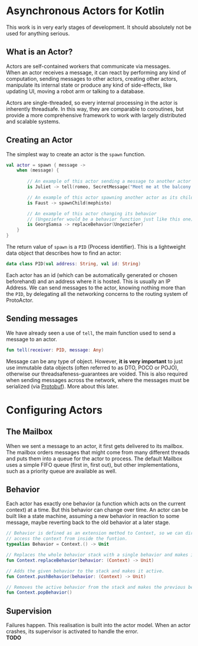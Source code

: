 # Asynchronous Actors for Kotlin

This work is in very early stages of development. It should absolutely not be used for anything serious.

## What is an Actor?
Actors are self-contained workers that communicate via messages.  
When an actor receives a message, it can react by performing any kind of computation, sending messages to other actors, creating other actors, manipulate its internal state or produce any kind of side-effects, like updating UI, moving a robot arm or talking to a database.

Actors are single-threaded, so every internal processing in the actor is inherently threadsafe. In this way, they are comparable to coroutines, but provide a more comprehensive framework to work with largely distributed and scalable systems.

## Creating an Actor

The simplest way to create an actor is the `spawn` function.

```kotlin
val actor = spawn { message ->
    when (message) {
        
        // An example of this actor sending a message to another actor
        is Juliet -> tell(romeo, SecretMessage("Meet me at the balcony!"))

        // An example of this actor spawning another actor as its child
        is Faust -> spawnChild(mephisto)

        // An example of this actor changing its behavior
        // (Ungeziefer would be a behavior function just like this one)
        is GeorgSamsa -> replaceBehavior(Ungeziefer)
    }
}
``` 

The return value of `spawn` is a `PID` (Process identifier). This is a lightweight data object that describes how to find an actor:
```kotlin
data class PID(val address: String, val id: String)
```

Each actor has an id (which can be automatically generated or chosen beforehand) and an address where it is hosted. This is usually an IP Address. We can send messages to the actor, knowing nothing more than the `PID`, by delegating all the networking concerns to the routing system of ProtoActor.

## Sending messages

We have already seen a use of `tell`, the main function used to send a message to an actor.
```kotlin
fun tell(receiver: PID, message: Any)
```
Message can be any type of object. However, **it is very important** to just use immutable data objects (often referred to as DTO, POCO or POJO), otherwise our threadsafeness-guarantees are voided. This is also required when sending messages across the network, where the messages must be serialized (via [Protobuf](https://github.com/google/protobuf)). More about this later.

# Configuring Actors

## The Mailbox

When we sent a message to an actor, it first gets delivered to its mailbox. The mailbox orders messages that might come from many different threads and puts them into a queue for the actor to process. The default Mailbox uses a simple FIFO queue (first in, first out), but other implementations, such as a priority queue are available as well.

## Behavior

Each actor has exactly one behavior (a function which acts on the current context) at a time. But this behavior can change over time. An actor can be built like a state machine, assuming a new behavior in reaction to some message, maybe reverting back to the old behavior at a later stage.

```kotlin
// Behavior is defined as an extension method to Context, so we can directly 
// access the context from inside the funtion.
typealias Behavior = Context.() -> Unit

// Replaces the whole behavior stack with a single behavior and makes it active.
fun Context.replaceBehavior(behavior: (Context) -> Unit)

// Adds the given behavior to the stack and makes it active.
fun Context.pushBehavior(behavior: (Context) -> Unit)

// Removes the active behavior from the stack and makes the previous behavior active.
fun Context.popBehavior()
```

## Supervision

Failures happen. This realisation is built into the actor model. When an actor crashes, its supervisor is activated to handle the error.  
**TODO**

